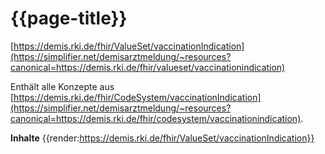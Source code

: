 # {{page-title}} 
[https://demis.rki.de/fhir/ValueSet/vaccinationIndication](https://simplifier.net/demisarztmeldung/~resources?canonical=https://demis.rki.de/fhir/valueset/vaccinationindication) 

Enthält alle Konzepte aus [https://demis.rki.de/fhir/CodeSystem/vaccinationIndication](https://simplifier.net/demisarztmeldung/~resources?canonical=https://demis.rki.de/fhir/codesystem/vaccinationindication).

**Inhalte**
{{render:https://demis.rki.de/fhir/ValueSet/vaccinationIndication}}